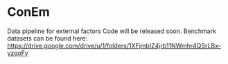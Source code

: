 # ConEm
Data pipeline for external factors
Code will be released soon. 
Benchmark datasets can be found here: https://drive.google.com/drive/u/1/folders/1XFjmbIZ4jrb11NWmhr4QSrLBx-yzqoFv
